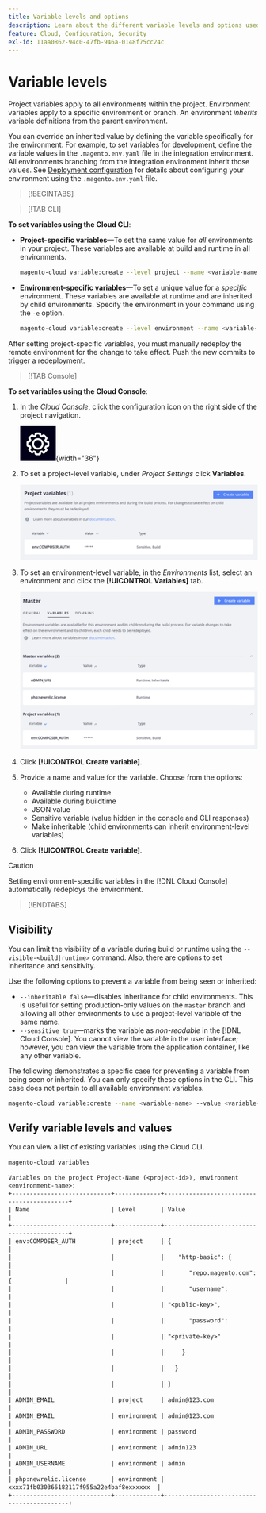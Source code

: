```yaml
---
title: Variable levels and options
description: Learn about the different variable levels and options used in customizing your Adobe Commerce on cloud infrastructure project runtime environment.
feature: Cloud, Configuration, Security
exl-id: 11aa0862-94c0-47fb-946a-0148f75cc24c
---
```

# Variable levels

Project variables apply to all environments within the project. Environment variables apply to a specific environment or branch. An environment _inherits_ variable definitions from the parent environment.

You can override an inherited value by defining the variable specifically for the environment. For example, to set variables for development, define the variable values in the `.magento.env.yaml` file in the integration environment. All environments branching from the integration environment inherit those values. See [Deployment configuration](configure-env-yaml.md) for details about configuring your environment using the `.magento.env.yaml` file.

>[!BEGINTABS]

>[!TAB CLI]

**To set variables using the Cloud CLI**:

- **Project-specific variables**—To set the same value for _all_ environments in your project. These variables are available at build and runtime in all environments.

    ```bash
    magento-cloud variable:create --level project --name <variable-name> --value <variable-value>
    ```

- **Environment-specific variables**—To set a unique value for a _specific_ environment. These variables are available at runtime and are inherited by child environments. Specify the environment in your command using the `-e` option.

    ```bash
    magento-cloud variable:create --level environment --name <variable-name> --value <variable-value>
    ```

After setting project-specific variables, you must manually redeploy the remote environment for the change to take effect. Push the new commits to trigger a redeployment.

>[!TAB Console]

**To set variables using the Cloud Console**:

1. In the _Cloud Console_, click the configuration icon on the right side of the project navigation.

   ![Configure project](../../assets/icon-configure.png){width="36"}

1. To set a project-level variable, under _Project Settings_ click **Variables**.

   ![Project variables](../../assets/ui-project-variables.png)

1. To set an environment-level variable, in the _Environments_ list, select an environment and click the **[!UICONTROL Variables]** tab.

   ![Environment variables tab](../../assets/ui-environment-variables.png)

1. Click **[!UICONTROL Create variable]**.

1. Provide a name and value for the variable. Choose from the options:

   - Available during runtime
   - Available during buildtime
   - JSON value
   - Sensitive variable (value hidden in the console and CLI responses)
   - Make inheritable (child environments can inherit environment-level variables)

1. Click **[!UICONTROL Create variable]**.

>[!CAUTION]
>
>Setting environment-specific variables in the [!DNL Cloud Console] automatically redeploys the environment.

>[!ENDTABS]

## Visibility

You can limit the visibility of a variable during build or runtime using the `--visible-<build|runtime>` command. Also, there are options to set inheritance and sensitivity.

Use the following options to prevent a variable from being seen or inherited:

- `--inheritable false`—disables inheritance for child environments. This is useful for setting production-only values on the `master` branch and allowing all other environments to use a project-level variable of the same name.
- `--sensitive true`—marks the variable as _non-readable_ in the [!DNL Cloud Console]. You cannot view the variable in the user interface; however, you can view the variable from the application container, like any other variable.

The following demonstrates a specific case for preventing a variable from being seen or inherited. You can only specify these options in the CLI. This case does not pertain to all available environment variables.

```bash
magento-cloud variable:create --name <variable-name> --value <variable-value> --inheritable false --sensitive true
```

## Verify variable levels and values

You can view a list of existing variables using the Cloud CLI.

```bash
magento-cloud variables
```

```terminal
Variables on the project Project-Name (<project-id>), environment <environment-name>:
+----------------------------+-------------+-------------------------------------------+
| Name                       | Level       | Value                                     |
+----------------------------+-------------+-------------------------------------------+
| env:COMPOSER_AUTH          | project     | {                                         |
|                            |             |    "http-basic": {                        |
|                            |             |       "repo.magento.com": {               |
|                            |             |       "username":                         |
|                            |             | "<public-key>",                           |
|                            |             |       "password":                         |
|                            |             | "<private-key>"                           |
|                            |             |     }                                     |
|                            |             |   }                                       |
|                            |             | }                                         |
| ADMIN_EMAIL                | project     | admin@123.com                             |
| ADMIN_EMAIL                | environment | admin@123.com                             |
| ADMIN_PASSWORD             | environment | password                                  |
| ADMIN_URL                  | environment | admin123                                  |
| ADMIN_USERNAME             | environment | admin                                     |
| php:newrelic.license       | environment | xxxx71fb030366182117f955a22e4baf8exxxxxx  |
+----------------------------+-------------+-------------------------------------------+
```
